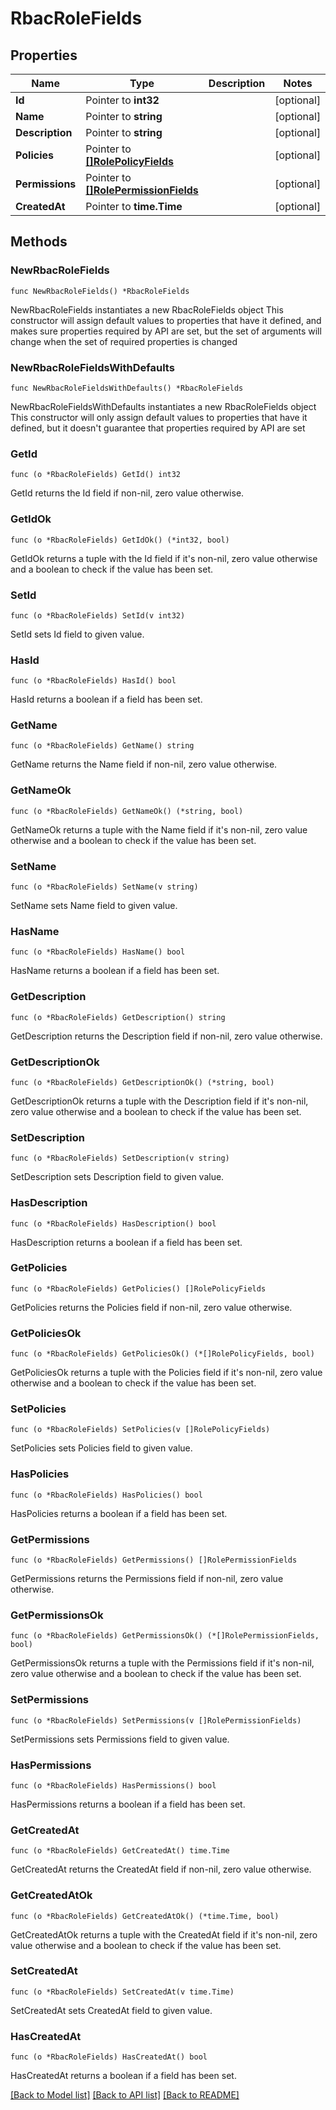 # RbacRoleFields

## Properties

Name | Type | Description | Notes
------------ | ------------- | ------------- | -------------
**Id** | Pointer to **int32** |  | [optional] 
**Name** | Pointer to **string** |  | [optional] 
**Description** | Pointer to **string** |  | [optional] 
**Policies** | Pointer to [**[]RolePolicyFields**](RolePolicyFields.md) |  | [optional] 
**Permissions** | Pointer to [**[]RolePermissionFields**](RolePermissionFields.md) |  | [optional] 
**CreatedAt** | Pointer to **time.Time** |  | [optional] 

## Methods

### NewRbacRoleFields

`func NewRbacRoleFields() *RbacRoleFields`

NewRbacRoleFields instantiates a new RbacRoleFields object
This constructor will assign default values to properties that have it defined,
and makes sure properties required by API are set, but the set of arguments
will change when the set of required properties is changed

### NewRbacRoleFieldsWithDefaults

`func NewRbacRoleFieldsWithDefaults() *RbacRoleFields`

NewRbacRoleFieldsWithDefaults instantiates a new RbacRoleFields object
This constructor will only assign default values to properties that have it defined,
but it doesn't guarantee that properties required by API are set

### GetId

`func (o *RbacRoleFields) GetId() int32`

GetId returns the Id field if non-nil, zero value otherwise.

### GetIdOk

`func (o *RbacRoleFields) GetIdOk() (*int32, bool)`

GetIdOk returns a tuple with the Id field if it's non-nil, zero value otherwise
and a boolean to check if the value has been set.

### SetId

`func (o *RbacRoleFields) SetId(v int32)`

SetId sets Id field to given value.

### HasId

`func (o *RbacRoleFields) HasId() bool`

HasId returns a boolean if a field has been set.

### GetName

`func (o *RbacRoleFields) GetName() string`

GetName returns the Name field if non-nil, zero value otherwise.

### GetNameOk

`func (o *RbacRoleFields) GetNameOk() (*string, bool)`

GetNameOk returns a tuple with the Name field if it's non-nil, zero value otherwise
and a boolean to check if the value has been set.

### SetName

`func (o *RbacRoleFields) SetName(v string)`

SetName sets Name field to given value.

### HasName

`func (o *RbacRoleFields) HasName() bool`

HasName returns a boolean if a field has been set.

### GetDescription

`func (o *RbacRoleFields) GetDescription() string`

GetDescription returns the Description field if non-nil, zero value otherwise.

### GetDescriptionOk

`func (o *RbacRoleFields) GetDescriptionOk() (*string, bool)`

GetDescriptionOk returns a tuple with the Description field if it's non-nil, zero value otherwise
and a boolean to check if the value has been set.

### SetDescription

`func (o *RbacRoleFields) SetDescription(v string)`

SetDescription sets Description field to given value.

### HasDescription

`func (o *RbacRoleFields) HasDescription() bool`

HasDescription returns a boolean if a field has been set.

### GetPolicies

`func (o *RbacRoleFields) GetPolicies() []RolePolicyFields`

GetPolicies returns the Policies field if non-nil, zero value otherwise.

### GetPoliciesOk

`func (o *RbacRoleFields) GetPoliciesOk() (*[]RolePolicyFields, bool)`

GetPoliciesOk returns a tuple with the Policies field if it's non-nil, zero value otherwise
and a boolean to check if the value has been set.

### SetPolicies

`func (o *RbacRoleFields) SetPolicies(v []RolePolicyFields)`

SetPolicies sets Policies field to given value.

### HasPolicies

`func (o *RbacRoleFields) HasPolicies() bool`

HasPolicies returns a boolean if a field has been set.

### GetPermissions

`func (o *RbacRoleFields) GetPermissions() []RolePermissionFields`

GetPermissions returns the Permissions field if non-nil, zero value otherwise.

### GetPermissionsOk

`func (o *RbacRoleFields) GetPermissionsOk() (*[]RolePermissionFields, bool)`

GetPermissionsOk returns a tuple with the Permissions field if it's non-nil, zero value otherwise
and a boolean to check if the value has been set.

### SetPermissions

`func (o *RbacRoleFields) SetPermissions(v []RolePermissionFields)`

SetPermissions sets Permissions field to given value.

### HasPermissions

`func (o *RbacRoleFields) HasPermissions() bool`

HasPermissions returns a boolean if a field has been set.

### GetCreatedAt

`func (o *RbacRoleFields) GetCreatedAt() time.Time`

GetCreatedAt returns the CreatedAt field if non-nil, zero value otherwise.

### GetCreatedAtOk

`func (o *RbacRoleFields) GetCreatedAtOk() (*time.Time, bool)`

GetCreatedAtOk returns a tuple with the CreatedAt field if it's non-nil, zero value otherwise
and a boolean to check if the value has been set.

### SetCreatedAt

`func (o *RbacRoleFields) SetCreatedAt(v time.Time)`

SetCreatedAt sets CreatedAt field to given value.

### HasCreatedAt

`func (o *RbacRoleFields) HasCreatedAt() bool`

HasCreatedAt returns a boolean if a field has been set.


[[Back to Model list]](../README.md#documentation-for-models) [[Back to API list]](../README.md#documentation-for-api-endpoints) [[Back to README]](../README.md)


